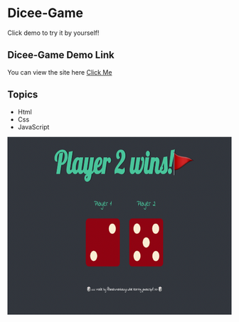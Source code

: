 # Dicee-Game

Click demo to try it by yourself!

## Dicee-Game Demo Link

You can view the site here
[Click Me](https://anshumanbisoyi.github.io/Dicee-Challenge/)

## Topics

- Html
- Css
- JavaScript

<img src="images/screenshot.png"  width= 600px height= 400px>
